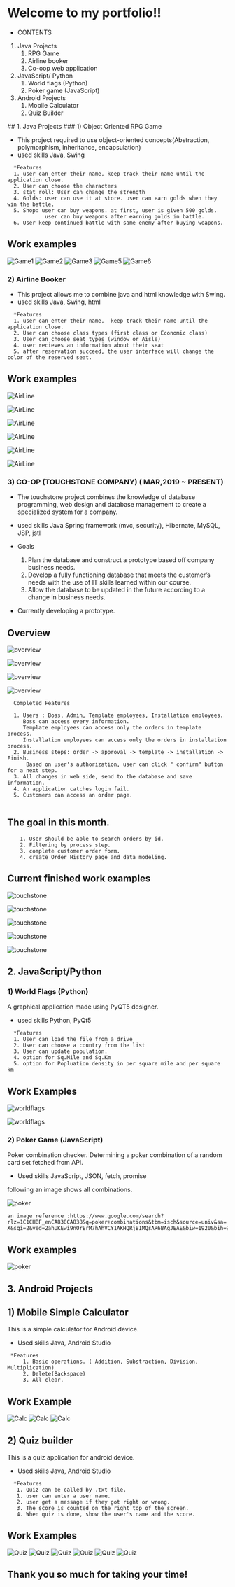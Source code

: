 # Welcome to my portfolio!!

+ CONTENTS

<ol>
    <li>
        <div>Java Projects</div>
        <ol>
            <li> RPG Game </li>
            <li> Airline booker </li>
            <li> Co-oop web application </li>
        </ol>
    </li>  
    <li>
        <div>JavaScript/ Python</div>
        <ol>
            <li> World flags (Python) </li>
            <li> Poker game (JavaScript)  </li>
        </ol>
    </li>  
    <li>
        <div>Android Projects</div>
        <ol>
            <li> Mobile Calculator </li>
            <li> Quiz Builder </li>
        </ol>
    </li>  
</ol>
## 1. Java Projects
### 1) Object Oriented RPG Game

  + This project required to use object-oriented concepts(Abstraction, polymorphism, inheritance, encapsulation)
  + used skills
    Java, Swing
```  
  *Features
  1. user can enter their name, keep track their name until the application close.
  2. User can choose the characters
  3. stat roll: User can change the strength 
  4. Golds: user can use it at store. user can earn golds when they win the battle.
  5. Shop: user can buy weapons. at first, user is given 500 golds.
            user can buy weapons after earning golds in battle.
  6. User keep continued battle with same enemy after buying weapons.
```    
## Work examples
![Game1](/images/RPGgame.PNG)
![Game2](/images/RPGgame1.PNG)
![Game3](/images/RPGgame2.PNG)
![Game5](/images/RPGgame4.PNG)
![Game6](/images/RPGgame5.PNG)


### 2) Airline Booker

 + This project allows me to combine java and html knowledge with Swing.
 + used skills
   Java, Swing, html
```    
  *Features
  1. user can enter their name,  keep track their name until the application close.
  2. User can choose class types (first class or Economic class)
  3. User can choose seat types (window or Aisle)
  4. user recieves an information about their seat 
  5. after reservation succeed, the user interface will change the color of the reserved seat.
```
  
  ## Work examples
  
  ![AirLine](/images/AirLineBooker.PNG)
  
  ![AirLine](/images/AirLineBooker2.PNG)
  
  ![AirLine](/images/AirLineBooker3.PNG)
  
  ![AirLine](/images/AirLineBooker4.PNG)
  
  ![AirLine](/images/AirLineBooker5.PNG)
  
  ![AirLine](/images/AirLineBooke-6.PNG)
  

### 3) CO-OP (TOUCHSTONE COMPANY) ( MAR,2019 ~ PRESENT)
   + The touchstone project combines the knowledge of database programming, 
   web design and database management to create a specialized system for a company. 
   
   + used skills
    Java Spring framework (mvc, security), Hibernate, MySQL, JSP, jstl
    
   + Goals  
      1. Plan the database and construct a prototype based off company business needs. 
      2. Develop a fully functioning database that meets the customer’s needs with the use of IT skills learned within our course. 
      3. Allow the database to be updated in the future according to a change in business needs. 

+ Currently developing a prototype.

## Overview
  
   ![overview](/images/TOUCHSTONE-overview1.PNG)
   
   ![overview](/images/TOUCHSTONE-overview2.PNG)
   
   ![overview](/images/TOUCHSTONE-overview3.PNG)
   
   ![overview](/images/TOUCHSTONE-overview4.PNG)
   
 
  ```
    Completed Features
    
    1. Users : Boss, Admin, Template employees, Installation employees.
       Boss can access every information.
       Template employees can access only the orders in template process.
       Installation employees can access only the orders in installation process.
    2. Business steps: order -> approval -> template -> installation -> Finish.
        Based on user's authorization, user can click " confirm" button for a next step.
    3. All changes in web side, send to the database and save information. 
    4. An application catches login fail.
    5. Customers can access an order page.
    
```
## The goal in this month.

```
    1. User should be able to search orders by id.
    2. Filtering by process step.
    3. complete customer order form.
    4. create Order History page and data modeling. 
```

## Current finished work examples
 
 
   ![touchstone](/images/TOUCHSTONE-LOGIN.PNG)
   
   ![touchstone](/images/TOUCHSTONE-LOGINerorr.PNG)
   
   ![touchstone](/images/TOUCHSTONE.PNG)
   
   ![touchstone](/images/TOUCHSTONE-template.PNG)
   
   ![touchstone](/images/TOUCHSTONE-installation.PNG)
   
## 2. JavaScript/Python

### 1) World Flags (Python)
  A graphical application made using PyQT5 designer.
 + used skills
   Python, PyQt5
```    
  *Features
  1. User can load the file from a drive
  2. User can choose a country from the list
  3. User can update population.
  4. option for Sq.Mile and Sq.Km
  5. option for Popluation density in per square mile and per square km
```
## Work Examples
  
  ![worldflags](/images/worldflags12.PNG)
  
  ![worldflags](/images/worldflags1.PNG)
  
  
### 2) Poker Game (JavaScript)
 Poker combination checker.
 Determining a poker combination of a random card set fetched from API.
  * Used skills
  JavaScript, JSON, fetch, promise
 
 following an image shows all combinations.
 
 
 ![poker](/images/pokercombination.jpg)
 ```
 an image reference :https://www.google.com/search?rlz=1C1CHBF_enCA838CA838&q=poker+combinations&tbm=isch&source=univ&sa=
 X&sqi=2&ved=2ahUKEwi9nOrErM7hAhVCY1AKHQRjBIMQsAR6BAgJEAE&biw=1920&bih=937#imgrc=boUgmAvtTVUJpM:
 ```
## Work examples

  ![poker](/images/pokerscore.PNG)
 
## 3. Android Projects
 
## 1) Mobile Simple Calculator
   This is a simple calculator for Android device.
   * Used skills
      Java, Android Studio
      
 ```
  *Features
      1. Basic operations. ( Addition, Substraction, Division, Multiplication)
      2. Delete(Backspace)
      3. All clear.
 ```     
      
      
## Work Example
   ![Calc](/images/Calc1.png)
   ![Calc](/images/Calc-2.png)
   ![Calc](/images/Calc-3.png)
   
   
## 2) Quiz builder
  This is a quiz application for android device.
   * Used skills
      Java, Android Studio
```   
  *Features
   1. Quiz can be called by .txt file.
   1. user can enter a user name.
   2. user get a message if they got right or wrong.
   3. The score is counted on the right top of the screen.
   4. When quiz is done, show the user's name and the score.
```  
      
## Work Examples
  ![Quiz](/images/quiz1.png)
  ![Quiz](/images/quiz-2.png)
  ![Quiz](/images/quiz-3.png)
  ![Quiz](/images/quiz-4.png)
  ![Quiz](/images/quiz-5.png)
  ![Quiz](/images/quiz-6.png)


 
## Thank you so much for taking your time!  
